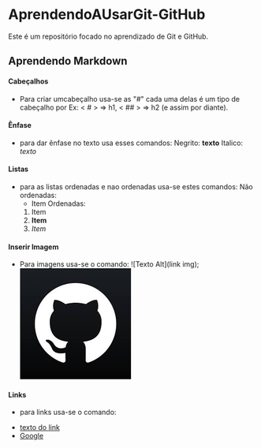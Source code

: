# AprendendoAUsarGit-GitHub

Este é um repositório focado no aprendizado de Git e GitHub.

## Aprendendo Markdown

#### Cabeçalhos

- Para criar umcabeçalho usa-se as "#" cada uma delas é um tipo de cabeçalho
  por Ex:  < # > => h1, < ## > => h2 (e assim por diante).
 
 #### Ênfase

- para dar ênfase no texto usa esses comandos:
  Negrito:  **texto**
  Italico:  *texto*

#### Listas

- para as listas ordenadas e nao ordenadas usa-se estes comandos:
  Não ordenadas:
  * Item
  Ordenadas:
  1. Item
  2. **Item**
  3. *Item*

#### Inserir Imagem

- Para imagens usa-se o comando:
  ![Texto Alt](link img);
![gitHubImage](./Img/GitHubIMG.jpeg)

#### Links

- para links usa-se o comando:
* [texto do link](link)
* [Google](google.com)




